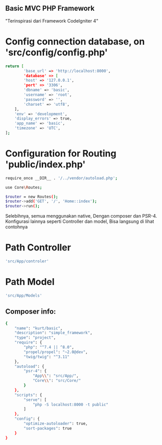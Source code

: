 ## Basic MVC PHP Framework

"Terinspirasi dari Framework CodeIgniter 4"

# Config connection database, on 'src/config/config.php'

``` bash
return [
        'base_url' => 'http://localhost:8000',
        'database' => [
        'host' => '127.0.0.1',
        'port' => '3306',
        'dbname' => 'basic',
        'username' => 'root',
        'password' => '',
        'charset' => 'utf8',
    ],
    'env' => 'development',
    'display_errors' => true,
    'app_name' => 'basic',
    'timezone' => 'UTC',
];
```
# Configuration for Routing 'public/index.php'

```bash
require_once __DIR__ . '/../vendor/autoload.php';

use Core\Routes;

$router = new Routes();
$router->add('GET', '/', 'Home::index');
$router->run();
```

Selebihnya, semua menggunakan native, Dengan composer dan PSR-4. Konfigurasi lainnya seperti Controller dan model, Bisa langsung di lihat contohnya

# Path Controller

```bash
'src/App/controler'
```

# Path Model

```bash
'src/App/Models'
```

## Composer info:

``` bash
{
    "name": "kurt/basic",
    "description": "simple_framework",
    "type": "project",
    "require": {
        "php": "^7.4 || ^8.0",
        "propel/propel": "~2.0@dev",
        "twig/twig": "^3.11"
    },
    "autoload": {
        "psr-4": {
            "App\\": "src/App/",
            "Core\\": "src/Core/"
        }
    },
    "scripts": {
        "serve": [
            "php -S localhost:8000 -t public"
        ]
    },
    "config": {
        "optimize-autoloader": true,
        "sort-packages": true
    }
}
```
